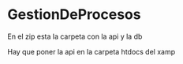 # GestionDeProcesos

En el zip esta la carpeta con la api y la db

Hay que poner la api en la carpeta htdocs del xamp
